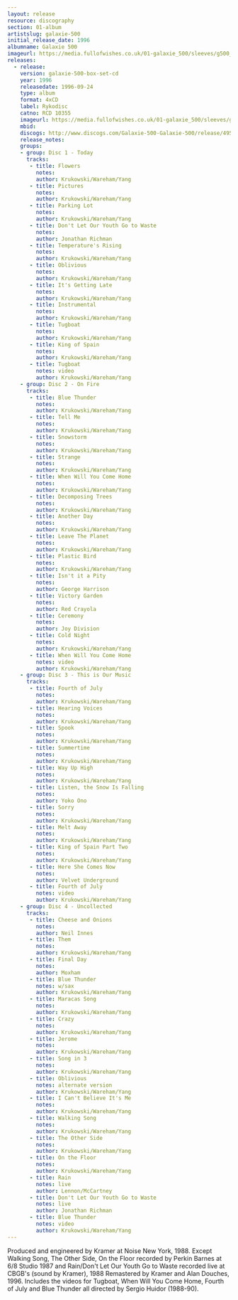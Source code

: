 ```yaml
---
layout: release
resource: discography
section: 01-album
artistslug: galaxie-500
initial_release_date: 1996
albumname: Galaxie 500
imageurl: https://media.fullofwishes.co.uk/01-galaxie_500/sleeves/g500_boxset_box_front.jpg
releases:
  - release:
    version: galaxie-500-box-set-cd
    year: 1996
    releasedate: 1996-09-24
    type: album
    format: 4xCD
    label: Rykodisc
    catno: RCD 10355
    imageurl: https://media.fullofwishes.co.uk/01-galaxie_500/sleeves/g500_boxset_box_front.jpg
    mbid:
    discogs: http://www.discogs.com/Galaxie-500-Galaxie-500/release/495238
    release_notes:
    groups:
    - group: Disc 1 - Today
      tracks:
       - title: Flowers
         notes:
         author: Krukowski/Wareham/Yang
       - title: Pictures
         notes:
         author: Krukowski/Wareham/Yang
       - title: Parking Lot
         notes:
         author: Krukowski/Wareham/Yang
       - title: Don't Let Our Youth Go to Waste
         notes:
         author: Jonathan Richman
       - title: Temperature's Rising
         notes:
         author: Krukowski/Wareham/Yang
       - title: Oblivious
         notes:
         author: Krukowski/Wareham/Yang
       - title: It's Getting Late
         notes:
         author: Krukowski/Wareham/Yang
       - title: Instrumental
         notes:
         author: Krukowski/Wareham/Yang
       - title: Tugboat
         notes:
         author: Krukowski/Wareham/Yang
       - title: King of Spain
         notes:
         author: Krukowski/Wareham/Yang
       - title: Tugboat
         notes: video
         author: Krukowski/Wareham/Yang
    - group: Disc 2 - On Fire
      tracks:
       - title: Blue Thunder
         notes:
         author: Krukowski/Wareham/Yang
       - title: Tell Me
         notes:
         author: Krukowski/Wareham/Yang
       - title: Snowstorm
         notes:
         author: Krukowski/Wareham/Yang
       - title: Strange
         notes:
         author: Krukowski/Wareham/Yang
       - title: When Will You Come Home
         notes:
         author: Krukowski/Wareham/Yang
       - title: Decomposing Trees
         notes:
         author: Krukowski/Wareham/Yang
       - title: Another Day
         notes:
         author: Krukowski/Wareham/Yang
       - title: Leave The Planet
         notes:
         author: Krukowski/Wareham/Yang
       - title: Plastic Bird
         notes:
         author: Krukowski/Wareham/Yang
       - title: Isn't it a Pity
         notes:
         author: George Harrison
       - title: Victory Garden
         notes:
         author: Red Crayola
       - title: Ceremony
         notes:
         author: Joy Division
       - title: Cold Night
         notes:
         author: Krukowski/Wareham/Yang
       - title: When Will You Come Home
         notes: video
         author: Krukowski/Wareham/Yang
    - group: Disc 3 - This is Our Music
      tracks:
       - title: Fourth of July
         notes:
         author: Krukowski/Wareham/Yang
       - title: Hearing Voices
         notes:
         author: Krukowski/Wareham/Yang
       - title: Spook
         notes:
         author: Krukowski/Wareham/Yang
       - title: Summertime
         notes:
         author: Krukowski/Wareham/Yang
       - title: Way Up High
         notes:
         author: Krukowski/Wareham/Yang
       - title: Listen, the Snow Is Falling
         notes:
         author: Yoko Ono
       - title: Sorry
         notes:
         author: Krukowski/Wareham/Yang
       - title: Melt Away
         notes:
         author: Krukowski/Wareham/Yang
       - title: King of Spain Part Two
         notes:
         author: Krukowski/Wareham/Yang
       - title: Here She Comes Now
         notes:
         author: Velvet Underground
       - title: Fourth of July
         notes: video
         author: Krukowski/Wareham/Yang
    - group: Disc 4 - Uncollected
      tracks:
       - title: Cheese and Onions
         notes:
         author: Neil Innes
       - title: Them
         notes:
         author: Krukowski/Wareham/Yang
       - title: Final Day
         notes:
         author: Moxham
       - title: Blue Thunder
         notes: w/sax
         author: Krukowski/Wareham/Yang
       - title: Maracas Song
         notes:
         author: Krukowski/Wareham/Yang
       - title: Crazy
         notes:
         author: Krukowski/Wareham/Yang
       - title: Jerome
         notes:
         author: Krukowski/Wareham/Yang
       - title: Song in 3
         notes:
         author: Krukowski/Wareham/Yang
       - title: Oblivious
         notes: alternate version
         author: Krukowski/Wareham/Yang
       - title: I Can't Believe It's Me
         notes:
         author: Krukowski/Wareham/Yang
       - title: Walking Song
         notes:
         author: Krukowski/Wareham/Yang
       - title: The Other Side
         notes:
         author: Krukowski/Wareham/Yang
       - title: On the Floor
         notes:
         author: Krukowski/Wareham/Yang
       - title: Rain
         notes: live
         author: Lennon/McCartney
       - title: Don't Let Our Youth Go to Waste
         notes: live
         author: Jonathan Richman
       - title: Blue Thunder
         notes: video
         author: Krukowski/Wareham/Yang
---
```

Produced and engineered by Kramer at Noise New York, 1988. Except Walking Song, The Other Side, On the Floor recorded by Perkin Barnes at 6/8 Studio 1987 and Rain/Don't Let Our Youth Go to Waste recorded live at CBGB's (sound by Kramer), 1988
Remastered by Kramer and Alan Douches, 1996.
Includes the videos for Tugboat, When Will You Come Home, Fourth of July and Blue Thunder all directed by Sergio Huidor (1988-90).
